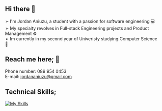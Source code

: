 ## Hi there 👋

➢ I'm Jordan Aniuzu, a student with a passion for software engineering 💻 <br>
➢ My specialty revolves in Full-stack Engineering projects and Product Management ⚙️ <br>
➢ Im currently in my second year of Univeristy studying Computer Science🎯 <br>

## Reach me here; 📧

Phone number: 089 954 0453 <br>
E-mail: jordananiuzu@gmail.com


## Technical Skills; 

[![My Skills](https://skillicons.dev/icons?i=,html,css,java,js,python,sql,git,java,php)](https://skillicons.dev)

<!--
**Jordan-Aniuzu/Jordan-Aniuzu** is a ✨ _special_ ✨ repository because its `README.md` (this file) appears on your GitHub profile.

Here are some ideas to get you started:

- 🔭 I’m currently working on ...
- 🌱 I’m currently learning ...
- 👯 I’m looking to collaborate on ...
- 🤔 I’m looking for help with ...
- 💬 Ask me about ...
- 📫 How to reach me: ...
- 😄 Pronouns: ...
- ⚡ Fun fact: ...
-->
